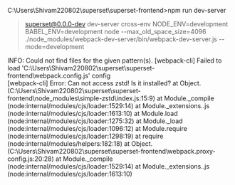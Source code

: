 C:\Users\Shivam220802\superset\superset-frontend>npm run dev-server

> superset@0.0.0-dev dev-server
> cross-env NODE_ENV=development BABEL_ENV=development node --max_old_space_size=4096 ./node_modules/webpack-dev-server/bin/webpack-dev-server.js --mode=development

INFO: Could not find files for the given pattern(s).
[webpack-cli] Failed to load 'C:\Users\Shivam220802\superset\superset-frontend\webpack.config.js' config  
[webpack-cli] Error: Can not access zstd! Is it installed?
    at Object.<anonymous> (C:\Users\Shivam220802\superset\superset-frontend\node_modules\simple-zstd\index.js:15:9)
    at Module._compile (node:internal/modules/cjs/loader:1529:14)
    at Module._extensions..js (node:internal/modules/cjs/loader:1613:10)
    at Module.load (node:internal/modules/cjs/loader:1275:32)
    at Module._load (node:internal/modules/cjs/loader:1096:12)
    at Module.require (node:internal/modules/cjs/loader:1298:19)
    at require (node:internal/modules/helpers:182:18)
    at Object.<anonymous> (C:\Users\Shivam220802\superset\superset-frontend\webpack.proxy-config.js:20:28)
    at Module._compile (node:internal/modules/cjs/loader:1529:14)
    at Module._extensions..js (node:internal/modules/cjs/loader:1613:10)
